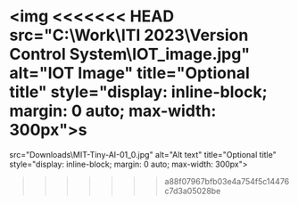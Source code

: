 <img
<<<<<<< HEAD
  src="C:\Work\ITI 2023\Version Control System\IOT_image.jpg"
  alt="IOT Image"
  title="Optional title"
  style="display: inline-block; margin: 0 auto; max-width: 300px">s
=======
  src="Downloads\MIT-Tiny-AI-01_0.jpg"
  alt="Alt text"
  title="Optional title"
  style="display: inline-block; margin: 0 auto; max-width: 300px">
>>>>>>> a88f07967bfb03e4a754f5c14476c7d3a05028be
